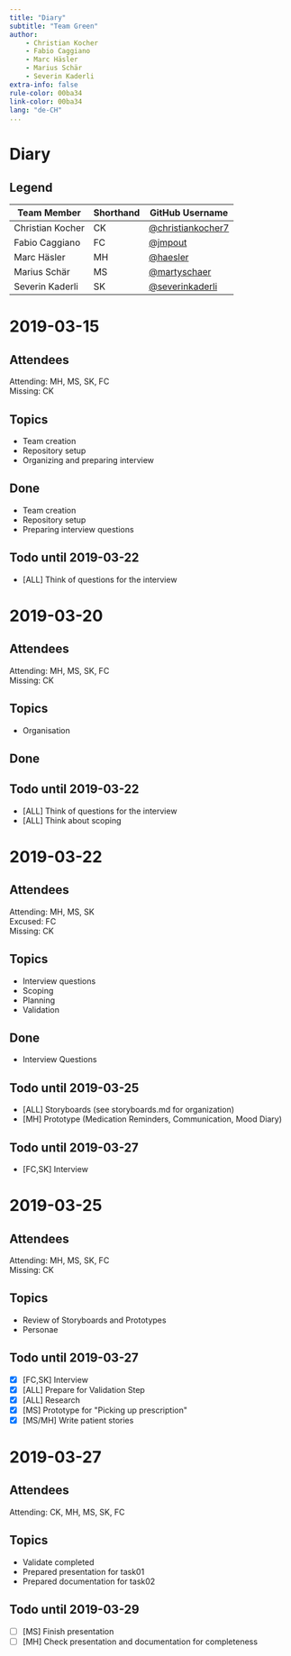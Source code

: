 ```yaml
---
title: "Diary"
subtitle: "Team Green"
author:
    - Christian Kocher
    - Fabio Caggiano
    - Marc Häsler
    - Marius Schär
    - Severin Kaderli
extra-info: false
rule-color: 00ba34
link-color: 00ba34
lang: "de-CH"
... 
```


# Diary
## Legend

| Team Member      | Shorthand | GitHub Username                                           |
| ---------------- | --------- | --------------------------------------------------------- |
| Christian Kocher | CK        | [\@christiankocher7](https://github.com/christiankocher7) |
| Fabio Caggiano   | FC        | [\@jmpout](https://github.com/jmpout)                     |
| Marc Häsler      | MH        | [\@haesler](https://github.com/haesler)                   |
| Marius Schär     | MS        | [\@martyschaer](https://github.com/martyschaer)           |
| Severin Kaderli  | SK        | [\@severinkaderli](https://github.com/severinkaderli)     |

# 2019-03-15
## Attendees
Attending: MH, MS, SK, FC  
Missing: CK

## Topics
- Team creation
- Repository setup
- Organizing and preparing interview

## Done
- Team creation
- Repository setup
- Preparing interview questions

## Todo until 2019-03-22
- [ALL] Think of questions for the interview

# 2019-03-20
## Attendees
Attending: MH, MS, SK, FC  
Missing: CK

## Topics
- Organisation

## Done

## Todo until 2019-03-22
- [ALL] Think of questions for the interview
- [ALL] Think about scoping

# 2019-03-22
## Attendees
Attending: MH, MS, SK  
Excused: FC  
Missing: CK

## Topics
- Interview questions
- Scoping
- Planning
- Validation

## Done
- Interview Questions

## Todo until 2019-03-25
- [ALL] Storyboards (see storyboards.md for organization)
- [MH] Prototype (Medication Reminders, Communication, Mood Diary)

## Todo until 2019-03-27
- [FC,SK] Interview

# 2019-03-25
## Attendees
Attending: MH, MS, SK, FC  
Missing: CK

## Topics
- Review of Storyboards and Prototypes
- Personae

## Todo until 2019-03-27
- [X] [FC,SK] Interview
- [X] [ALL] Prepare for Validation Step
- [X] [ALL] Research
- [x] [MS] Prototype for "Picking up prescription"
- [x] [MS/MH] Write patient stories

# 2019-03-27
## Attendees
Attending: CK, MH, MS, SK, FC  

## Topics
- Validate completed
- Prepared presentation for task01
- Prepared documentation for task02

## Todo until 2019-03-29
- [ ] [MS] Finish presentation
- [ ] [MH] Check presentation and documentation for completeness